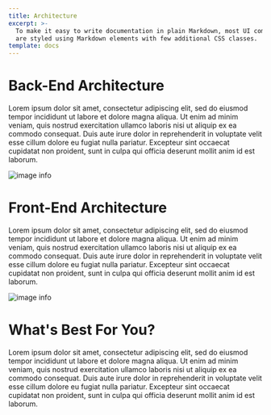 ```yaml
---
title: Architecture
excerpt: >-
  To make it easy to write documentation in plain Markdown, most UI components
  are styled using Markdown elements with few additional CSS classes.
template: docs
---
```


# Back-End Architecture
Lorem ipsum dolor sit amet, consectetur adipiscing elit, sed do
eiusmod tempor incididunt ut labore et dolore magna aliqua. Ut
enim ad minim veniam, quis nostrud exercitation ullamco laboris
nisi ut aliquip ex ea commodo consequat. Duis aute irure dolor
in reprehenderit in voluptate velit esse cillum dolore eu fugiat
nulla pariatur. Excepteur sint occaecat cupidatat non proident,
sunt in culpa qui officia deserunt mollit anim id est laborum.

![image info](/images/fe_be_architecture_1.png)


# Front-End Architecture
Lorem ipsum dolor sit amet, consectetur adipiscing elit, sed do
eiusmod tempor incididunt ut labore et dolore magna aliqua. Ut
enim ad minim veniam, quis nostrud exercitation ullamco laboris
nisi ut aliquip ex ea commodo consequat. Duis aute irure dolor
in reprehenderit in voluptate velit esse cillum dolore eu fugiat
nulla pariatur. Excepteur sint occaecat cupidatat non proident,
sunt in culpa qui officia deserunt mollit anim id est laborum.

![image info](/images/fe_be_architecture_2.png)


# What's Best For You?
Lorem ipsum dolor sit amet, consectetur adipiscing elit, sed do
eiusmod tempor incididunt ut labore et dolore magna aliqua. Ut
enim ad minim veniam, quis nostrud exercitation ullamco laboris
nisi ut aliquip ex ea commodo consequat. Duis aute irure dolor
in reprehenderit in voluptate velit esse cillum dolore eu fugiat
nulla pariatur. Excepteur sint occaecat cupidatat non proident,
sunt in culpa qui officia deserunt mollit anim id est laborum.
